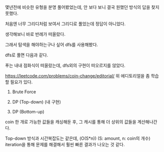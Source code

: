 몇년전에 비슷한 유형을 분명 풀어봤었는데, 안 보다 보니 결국 원했던 방식의 답을 찾지 못했다.

처음엔 너무 그리디처럼 보여서 그리디로 풀었는데 정답이 아니었다.

생각해보니 바로 반례가 떠올랐다.

그래서 탐색을 해야하는구나 싶어 dfs를 사용해봤다.

dfs로 풀면 다음과 같다.

푸는 내내 점화식이 떠올랐는데, dfs외의 구현이 떠오르지를 않았다.

https://leetcode.com/problems/coin-change/editorial/
위 에디토리얼을 좀 학습할 필요가 있다.

1. Brute Force

2. DP (Top-down) (내 구현)

3. DP (Bottom-up)

coin 한 개로 가능한 값들을 캐싱해둔 후, 그 캐시를 통해 더 상위의 값들을 계산해나간다.

Top-down 방식과 시간복잡도는 같은데, (O(S*n)) (S: amount, n: coin의 개수)
iteration을 통해 문제를 해결해서 훨씬 빠른 결과가 나오는 것 같다.
